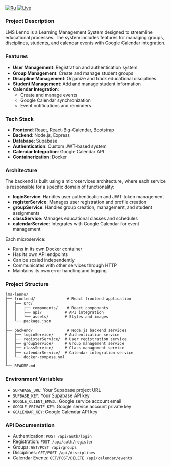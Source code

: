 [![Ru](https://img.shields.io/badge/Rus-blue)](README.ru.md)
[![Live](https://img.shields.io/badge/Live-pink)](https://lms-lenno-frontend.vercel.app)

### Project Description
LMS Lenno is a Learning Management System designed to streamline educational processes. The system includes features for managing groups, disciplines, students, and calendar events with Google Calendar integration.

### Features
- **User Management**: Registration and authentication system
- **Group Management**: Create and manage student groups
- **Discipline Management**: Organize and track educational disciplines
- **Student Management**: Add and manage student information
- **Calendar Integration**: 
  - Create and manage events
  - Google Calendar synchronization
  - Event notifications and reminders

### Tech Stack
- **Frontend**: React, React-Big-Calendar, Bootstrap
- **Backend**: Node.js, Express
- **Database**: Supabase
- **Authentication**: Custom JWT-based system
- **Calendar Integration**: Google Calendar API
- **Containerization**: Docker

### Architecture
The backend is built using a microservices architecture, where each service is responsible for a specific domain of functionality:

- **loginService**: Handles user authentication and JWT token management
- **registerService**: Manages user registration and profile creation
- **groupService**: Handles group creation, management, and student assignments
- **classService**: Manages educational classes and schedules
- **calendarService**: Integrates with Google Calendar for event management

Each microservice:
- Runs in its own Docker container
- Has its own API endpoints
- Can be scaled independently
- Communicates with other services through HTTP
- Maintains its own error handling and logging

### Project Structure
```
lms-lenno/
├── frontend/              # React frontend application
│   ├── src/
│   │   ├── components/    # React components
│   │   ├── api/          # API integration
│   │   └── assets/       # Styles and images
│   └── package.json
│
├── backend/               # Node.js backend services
│   ├── loginService/     # Authentication service
│   ├── registerService/  # User registration service
│   ├── groupService/     # Group management service
│   ├── classService/     # Class management service
│   ├── calendarService/  # Calendar integration service
│   └── docker-compose.yml
│
└── README.md
```

### Environment Variables
- `SUPABASE_URL`: Your Supabase project URL
- `SUPBASE_KEY`: Your Supabase API key
- `GOOGLE_CLIENT_EMAIL`: Google service account email
- `GOOGLE_PRIVATE_KEY`: Google service account private key
- `GCALENDAR_KEY`: Google Calendar API key

### API Documentation
- Authentication: `POST /api/auth/login`
- Registration: `POST /api/auth/register`
- Groups: `GET/POST /api/groups`
- Disciplines: `GET/POST /api/disciplines`
- Calendar Events: `GET/POST/DELETE /api/calendar/events`
